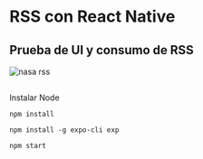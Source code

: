 # RSS con React Native

## Prueba de UI y consumo de RSS

![nasa rss](https://user-images.githubusercontent.com/49338963/172099643-3cd33960-4a82-4b3e-9df3-08b9899ff3d3.jpeg)

##

Instalar Node

```
npm install
```
```
npm install -g expo-cli exp
```
```
npm start
```


